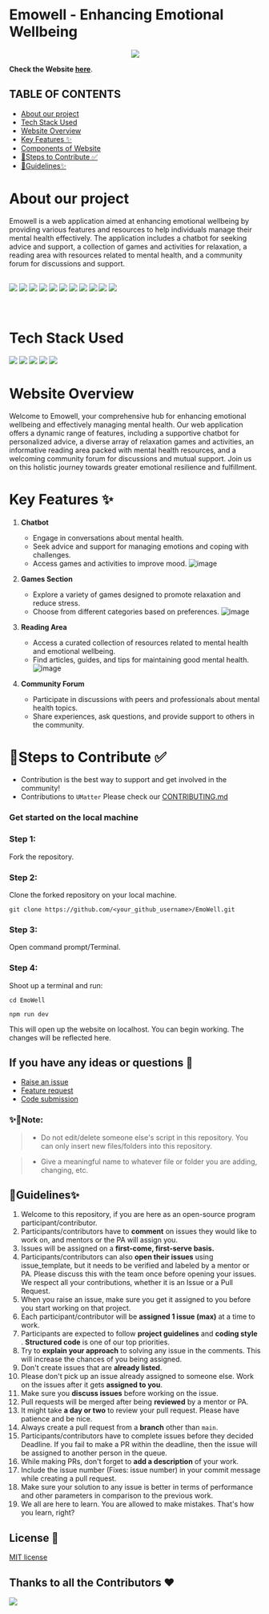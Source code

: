 # Emowell - Enhancing Emotional Wellbeing

<div align = "left">
 <div align ="center">
 <img src="./src/images/mental-health.webp" />
 </div>
 <div>

**Check the Website [here](https://devcation.vercel.app/)**.

## TABLE OF CONTENTS

- [About our project](#About-our-project)
- [Tech Stack Used](#Tech-Stack-Used)
- [Website Overview](#Website-Overview)
- [Key Features ✨](#Key-Features-✨)
- [Components of Website](#Components-of-Website)
- [🔖Steps to Contribute ✅](#🔖Steps-to-Contribute-✅)
- [🔑Guidelines✨](#🔑Guidelines✨)


# About our project

Emowell is a web application aimed at enhancing emotional wellbeing by providing various features and resources to help individuals manage their mental health effectively. 
The application includes a chatbot for seeking advice and support, a collection of games and activities for relaxation, a reading area with resources related to mental health, and a community forum for discussions and support.

<div align="left">
   <br>
   <img src="https://img.shields.io/github/repo-size/Mansi168/EmoWell?style=for-the-badge" />
   <img src="https://img.shields.io/github/issues/Mansi168/EmoWell?style=for-the-badge" />
   <img src="https://img.shields.io/github/issues-closed-raw/Mansi168/EmoWell?style=for-the-badge" />
    <img src="https://img.shields.io/github/license/Mansi168/EmoWell?style=for-the-badge" />

   <img src="https://img.shields.io/github/issues-pr/Mansi168/EmoWell?style=for-the-badge" />
    <img src="https://img.shields.io/github/contributors/Mansi168/EmoWell?style=for-the-badge" />
    <img src="https://img.shields.io/github/stars/Mansi168/EmoWell?style=for-the-badge" />

   <img src="https://img.shields.io/github/issues-pr-closed-raw/Mansi168/EmoWell?style=for-the-badge" />
   <img src="https://img.shields.io/github/forks/Mansi168/EmoWell?style=for-the-badge" />
  <img src="https://img.shields.io/github/last-commit/Mansi168/EmoWell?style=for-the-badge" />
 <img src="https://api.visitorbadge.io/api/visitors?path=https%3A%2F%2Fgithub.com%2FMansi168%2FEmoWell&label=visitors&countColor=%2337d67a&style=for-the-badge&labelStyle=upper" />
     </div>  
  
<br>
<br>

# Tech Stack Used

<div align="left">
 <img src="https://img.shields.io/badge/HTML5-E34F26.svg?style=for-the-badge&logo=HTML5&logoColor=white">
 <img src="https://img.shields.io/badge/CSS3-1572B6.svg?style=for-the-badge&logo=CSS3&logoColor=white">
 <img src="https://img.shields.io/badge/Bootstrap-7952B3.svg?style=for-the-badge&logo=Bootstrap&logoColor=white">
 <img src="https://img.shields.io/badge/JavaScript-F7DF1E.svg?style=for-the-badge&logo=JavaScript&logoColor=white">
 <img src="https://img.shields.io/badge/-ReactJs-61DAFB?logo=react&logoColor=white&style=for-the-badge">
</div>

# Website Overview

Welcome to Emowell, your comprehensive hub for enhancing emotional wellbeing and effectively managing mental health. Our web application offers a dynamic range of features, including a supportive chatbot for personalized advice, a diverse array of relaxation games and activities, an informative reading area packed with mental health resources, and a welcoming community forum for discussions and mutual support. Join us on this holistic journey towards greater emotional resilience and fulfillment.


# Key Features ✨
1. **Chatbot**
   - Engage in conversations about mental health.
   - Seek advice and support for managing emotions and coping with challenges.
   - Access games and activities to improve mood.
     ![image](https://github.com/MonalikaPatnaik/Devcation/assets/99342612/b5cd6bc6-8db9-4ab2-a012-c946926c5e1f)


2. **Games Section**
   - Explore a variety of games designed to promote relaxation and reduce stress.
   - Choose from different categories based on preferences.
     ![image](https://github.com/MonalikaPatnaik/Devcation/assets/99342612/93a7c3d5-fd8d-46dd-b622-45d4ef378162)


3. **Reading Area**
   - Access a curated collection of resources related to mental health and emotional wellbeing.
   - Find articles, guides, and tips for maintaining good mental health.
    ![image](https://github.com/MonalikaPatnaik/Devcation/assets/99353300/871de3f2-b2c1-49d1-916c-fbfaa5322d42)

4. **Community Forum**
   - Participate in discussions with peers and professionals about mental health topics.
   - Share experiences, ask questions, and provide support to others in the community.


# 🔖Steps to Contribute ✅
 
- Contribution is the best way to support and get involved in the community!
 - Contributions to `UMatter` Please check our [CONTRIBUTING.md](./CONTRIBUTING.md)
   <br>
### Get started on the local machine
### Step 1: 
Fork the repository.
### Step 2: 
Clone the forked repository on your local machine.
```
git clone https://github.com/<your_github_username>/EmoWell.git
```
### Step 3:
Open command prompt/Terminal.

### Step 4:
Shoot up a terminal and run:
```
cd EmoWell
```
```
npm run dev
```

This will open up the website on localhost. You can begin working. The changes will be reflected here.

## If you have any ideas or questions 🤷

- [Raise an issue](https://github.com/Mansi168/EmoWell/issues)
- [Feature request](https://github.com/Mansi168/EmoWell/issues)
- [Code submission](https://github.com/Mansi168/EmoWell/pulls)

### ✨🔨Note:

> - Do not edit/delete someone else's script in this repository. You can only insert new files/folders into this repository.

  > - Give a meaningful name to whatever file or folder you are adding, changing, etc. 

## 🔑Guidelines✨

1. Welcome to this repository, if you are here as an open-source program participant/contributor.
2. Participants/contributors have to **comment** on issues they would like to work on, and mentors or the PA will assign you.
3. Issues will be assigned on a **first-come, first-serve basis.**
4. Participants/contributors can also **open their issues** using issue_template,
but it needs to be verified and labeled by a mentor or PA. Please discuss this with the team once before opening your issues. We respect all your contributions, whether 
it is an Issue or a Pull Request.
6. When you raise an issue, make sure you get it assigned to you before you start working on that project.
7. Each participant/contributor will be **assigned 1 issue (max)** at a time to work.
8. Participants are expected to follow **project guidelines** and **coding style** . **Structured code** is one of our top priorities.
9. Try to **explain your approach** to solving any issue in the comments. This will increase the chances of you being assigned.
10. Don't create issues that are **already listed**.
11. Please don't pick up an issue already assigned to someone else. Work on the issues after it gets **assigned to you**.
12. Make sure you **discuss issues** before working on the issue.
13. Pull requests will be merged after being **reviewed** by a mentor or PA.
14. It might take **a day or two** to review your pull request. Please have patience and be nice.
15. Always create a pull request from a **branch** other than `main`.
16. Participants/contributors have to complete issues before they decided Deadline. If you fail to make a PR within the deadline, then the issue will be assigned to 
another person in the queue.
17. While making PRs, don't forget to **add a description** of your work.
18. Include the issue number (Fixes: issue number) in your commit message while creating a pull request.
19. Make sure your solution to any issue is better in terms of performance and other parameters in comparison to the previous work.
20. We all are here to learn. You are allowed to make mistakes. That's how you learn, right?

## License 🪪

 [MIT license](https://opensource.org/license/mit/)

## Thanks to all the Contributors ❤️

<a href = "https://github.com/Mansi168/EmoWell/graphs/contributors">

  <img src = "https://contrib.rocks/image?repo=Mansi168/EmoWell"/>

</a>


